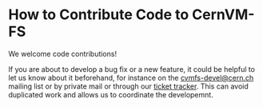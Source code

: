 # How to Contribute Code to CernVM-FS

We welcome code contributions!  

If you are about to develop a bug fix or a new feature, it could be helpful to let us know about it beforehand, for instance on the cvmfs-devel@cern.ch mailing list or by private mail or through our [ticket tracker](https://sft.its.cern.ch/jira/browse/CVM).  This can avoid duplicated work and allows us to coordinate the developemnt.


